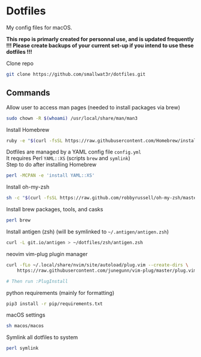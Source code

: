 # Dotfiles  

My config files for macOS.  

**This repo is primarly created for personnal use, and is updated frequently**  
**!!! Please create backups of your current set-up if you intend to use these dotfiles !!!**  

Clone repo
```sh
git clone https://github.com/smallwat3r/dotfiles.git
```

## Commands

Allow user to access man pages (needed to install packages via brew)
```sh
sudo chown -R $(whoami) /usr/local/share/man/man3
```

Install Homebrew
```sh
ruby -e "$(curl -fsSL https://raw.githubusercontent.com/Homebrew/install/master/install)"
```

Dotfiles are managed by a YAML config file `config.yml`  
It requires Perl `YAML::XS` (scripts `brew` and `symlink`)  
Step to do after installing Homebrew  
```sh
perl -MCPAN -e 'install YAML::XS'
```

Install oh-my-zsh
```sh
sh -c "$(curl -fsSL https://raw.github.com/robbyrussell/oh-my-zsh/master/tools/install.sh)"
```

Install brew packages, tools, and casks
```sh
perl brew
```

Install antigen (zsh) (will be symlinked to `~/.antigen/antigen.zsh`)
```sh
curl -L git.io/antigen > ~/dotfiles/zsh/antigen.zsh
```

neovim vim-plug plugin manager
```sh
curl -fLo ~/.local/share/nvim/site/autoload/plug.vim --create-dirs \
    https://raw.githubusercontent.com/junegunn/vim-plug/master/plug.vim

# Then run :PlugInstall
```

python requirements (mainly for formatting)
```sh
pip3 install -r pip/requirements.txt
```

macOS settings
```sh
sh macos/macos
```

Symlink all dotfiles to system
```sh
perl symlink
```
